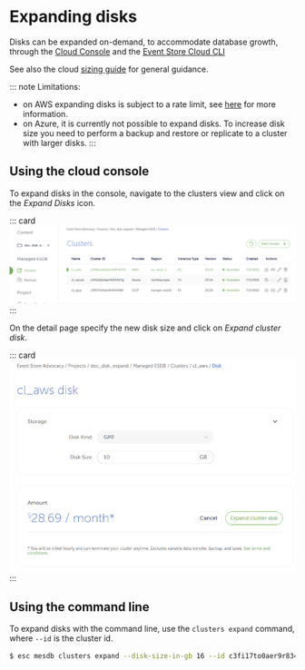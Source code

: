 ﻿# Expanding disks

Disks can be expanded on-demand, to accommodate database growth, through the [Cloud Console](https://console.eventstore.cloud/) and the [Event Store Cloud CLI](https://github.com/EventStore/esc)

See also the cloud [sizing guide](/cloud/provision/cloud-instance-guidance/#sizes) for general guidance. 

::: note 
Limitations:  
* on AWS expanding disks is subject to a rate limit, see [here](https://docs.aws.amazon.com/AWSEC2/latest/APIReference/API_ModifyVolume.html) for more information.  
* on Azure, it is currently not possible to expand disks. To increase disk size you need to perform a backup and restore or replicate to a cluster with larger disks.
:::

## Using the cloud console

To expand disks in the console, navigate to the clusters view and click on the _Expand Disks_ icon.

::: card
![cluster list](./images/disk_expand_list.png)
:::

On the detail page specify the new disk size and click on _Expand cluster disk_.

::: card
![cluster_expand_detail](./images/disk_expand_detail.png)
:::

## Using the command line

To expand disks with  the command line, use the `clusters expand` command, where `--id` is the cluster id. 

```bash
$ esc mesdb clusters expand --disk-size-in-gb 16 --id c3fi17to0aer9r834480 --project-id c3fhvdto0aepmg0789m0 --org-id bt77lfqrh41scaatc180
```
